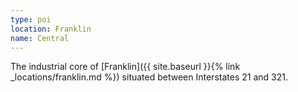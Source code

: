 ```yaml
---
type: poi
location: Franklin
name: Central
---
```


The industrial core of [Franklin]({{ site.baseurl }}{% link _locations/franklin.md %}) situated between Interstates 21 and 321.